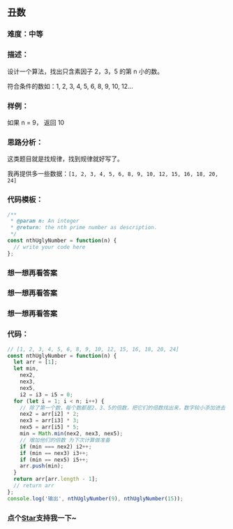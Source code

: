 ## 丑数

### 难度：中等

### 描述：

设计一个算法，找出只含素因子 2，3，5 的第 n 小的数。

符合条件的数如：1, 2, 3, 4, 5, 6, 8, 9, 10, 12...

### 样例：

如果 n = 9， 返回 10

### 思路分析：

这类题目就是找规律，找到规律就好写了。

我再提供多一些数据：`[1, 2, 3, 4, 5, 6, 8, 9, 10, 12, 15, 16, 18, 20, 24]`

### 代码模板：

```js
/**
 * @param n: An integer
 * @return: the nth prime number as description.
 */
const nthUglyNumber = function(n) {
  // write your code here
};
```

### 想一想再看答案

### 想一想再看答案

### 想一想再看答案

### 代码：

```js
// [1, 2, 3, 4, 5, 6, 8, 9, 10, 12, 15, 16, 18, 20, 24]
const nthUglyNumber = function(n) {
  let arr = [1];
  let min,
    nex2,
    nex3,
    nex5,
    i2 = i3 = i5 = 0;
  for (let i = 1; i < n; i++) {
    // 除了第一个数，每个数都是2、3、5的倍数，把它们的倍数找出来，数字较小添加进去
    nex2 = arr[i2] * 2;
    nex3 = arr[i3] * 3;
    nex5 = arr[i5] * 5;
    min = Math.min(nex2, nex3, nex5);
    // 增加他们的倍数 为下次计算做准备
    if (min === nex2) i2++;
    if (min == nex3) i3++;
    if (min == nex5) i5++;
    arr.push(min);
  }
  return arr[arr.length - 1];
  // return arr
};
console.log('输出', nthUglyNumber(9), nthUglyNumber(15));
```
<!-- 特殊字符串：用于修改/删除markdown的结尾提示语-OBKoro1 -->
### 点个[Star](https://github.com/OBKoro1/Brush_algorithm)支持我一下~

